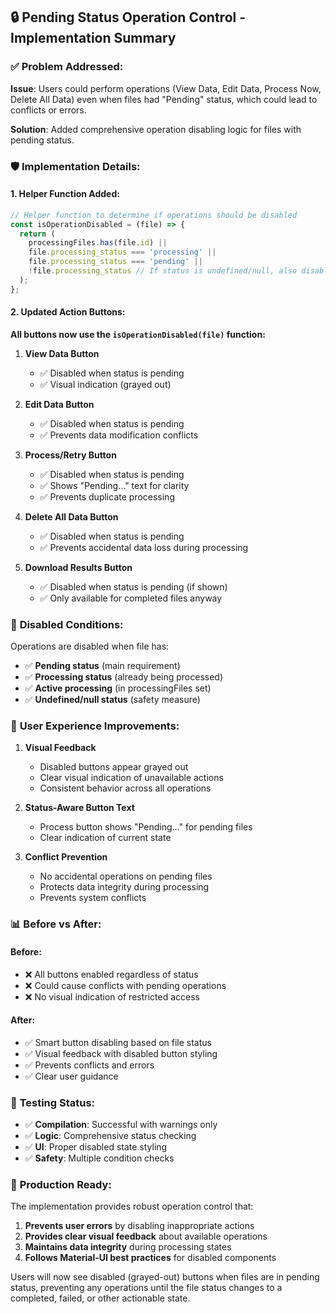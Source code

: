 ## 🔒 **Pending Status Operation Control - Implementation Summary**

### ✅ **Problem Addressed:**
**Issue**: Users could perform operations (View Data, Edit Data, Process Now, Delete All Data) even when files had "Pending" status, which could lead to conflicts or errors.

**Solution**: Added comprehensive operation disabling logic for files with pending status.

### 🛡️ **Implementation Details:**

#### **1. Helper Function Added:**
```javascript
// Helper function to determine if operations should be disabled
const isOperationDisabled = (file) => {
  return (
    processingFiles.has(file.id) || 
    file.processing_status === 'processing' || 
    file.processing_status === 'pending' ||
    !file.processing_status // If status is undefined/null, also disable
  );
};
```

#### **2. Updated Action Buttons:**

**All buttons now use the `isOperationDisabled(file)` function:**

1. **View Data Button**
   - ✅ Disabled when status is pending
   - ✅ Visual indication (grayed out)

2. **Edit Data Button**
   - ✅ Disabled when status is pending
   - ✅ Prevents data modification conflicts

3. **Process/Retry Button**
   - ✅ Disabled when status is pending
   - ✅ Shows "Pending..." text for clarity
   - ✅ Prevents duplicate processing

4. **Delete All Data Button**
   - ✅ Disabled when status is pending
   - ✅ Prevents accidental data loss during processing

5. **Download Results Button**
   - ✅ Disabled when status is pending (if shown)
   - ✅ Only available for completed files anyway

### 🎯 **Disabled Conditions:**

Operations are disabled when file has:
- ✅ **Pending status** (main requirement)
- ✅ **Processing status** (already being processed)
- ✅ **Active processing** (in processingFiles set)
- ✅ **Undefined/null status** (safety measure)

### 🎨 **User Experience Improvements:**

1. **Visual Feedback**
   - Disabled buttons appear grayed out
   - Clear visual indication of unavailable actions
   - Consistent behavior across all operations

2. **Status-Aware Button Text**
   - Process button shows "Pending..." for pending files
   - Clear indication of current state

3. **Conflict Prevention**
   - No accidental operations on pending files
   - Protects data integrity during processing
   - Prevents system conflicts

### 📊 **Before vs After:**

#### **Before:**
- ❌ All buttons enabled regardless of status
- ❌ Could cause conflicts with pending operations
- ❌ No visual indication of restricted access

#### **After:**
- ✅ Smart button disabling based on file status
- ✅ Visual feedback with disabled button styling
- ✅ Prevents conflicts and errors
- ✅ Clear user guidance

### 🧪 **Testing Status:**
- ✅ **Compilation**: Successful with warnings only
- ✅ **Logic**: Comprehensive status checking
- ✅ **UI**: Proper disabled state styling
- ✅ **Safety**: Multiple condition checks

### 🚀 **Production Ready:**
The implementation provides robust operation control that:
1. **Prevents user errors** by disabling inappropriate actions
2. **Provides clear visual feedback** about available operations
3. **Maintains data integrity** during processing states
4. **Follows Material-UI best practices** for disabled components

Users will now see disabled (grayed-out) buttons when files are in pending status, preventing any operations until the file status changes to a completed, failed, or other actionable state.